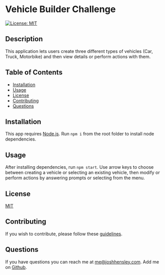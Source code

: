 # Vehicle Builder Challenge

[![License: MIT](https://img.shields.io/badge/License-MIT-yellow.svg)](https://opensource.org/licenses/MIT)

## Description

This application lets users create three different types of vehicles (Car, Truck, Motorbike) and then view details or perform actions with them.

## Table of Contents


* [Installation](#Installation)
* [Usage](#Usage)
* [License](#License)
* [Contributing](#Contributing)
* [Questions](#Questions)
 

## <a name="Installation"></a>Installation

This app requires [Node.js](https://nodejs.org/en/download/prebuilt-installer/current). Run `npm i` from the root folder to install node dependencies.

## <a name="Usage"></a>Usage

After installing dependencies, run `npm start`.  Use arrow keys to choose between creating a vehicle or selecting an existing vehicle, then modify or perform actions by answering prompts or selecting from the menu.  

## <a name="license"></a>License

  [MIT](https://opensource.org/licenses/MIT)

## <a name="contributing"></a>Contributing

If you wish to contribute, please follow these [guidelines](https://www.contributor-covenant.org/version/2/1/code_of_conduct/).

## <a name="questions"></a>Questions

If you have questions you can reach me at me@joshhensley.com. Add me on [Github](github.com/josh-hensley).
